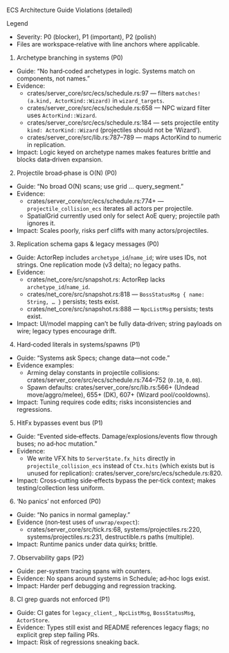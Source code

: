 ECS Architecture Guide Violations (detailed)

Legend
- Severity: P0 (blocker), P1 (important), P2 (polish)
- Files are workspace‑relative with line anchors where applicable.

1) Archetype branching in systems (P0)
- Guide: “No hard‑coded archetypes in logic. Systems match on components, not names.”
- Evidence:
  - crates/server_core/src/ecs/schedule.rs:97 — filters `matches!(a.kind, ActorKind::Wizard)` in `wizard_targets`.
  - crates/server_core/src/ecs/schedule.rs:658 — NPC wizard filter uses `ActorKind::Wizard`.
  - crates/server_core/src/ecs/schedule.rs:184 — sets projectile entity `kind: ActorKind::Wizard` (projectiles should not be ‘Wizard’).
  - crates/server_core/src/lib.rs:787–789 — maps ActorKind to numeric in replication.
- Impact: Logic keyed on archetype names makes features brittle and blocks data‑driven expansion.

2) Projectile broad‑phase is O(N) (P0)
- Guide: “No broad O(N) scans; use grid … query_segment.”
- Evidence:
  - crates/server_core/src/ecs/schedule.rs:774+ — `projectile_collision_ecs` iterates all actors per projectile.
  - SpatialGrid currently used only for select AoE query; projectile path ignores it.
- Impact: Scales poorly, risks perf cliffs with many actors/projectiles.

3) Replication schema gaps & legacy messages (P0)
- Guide: ActorRep includes `archetype_id`/`name_id`; wire uses IDs, not strings. One replication mode (v3 delta); no legacy paths.
- Evidence:
  - crates/net_core/src/snapshot.rs: ActorRep lacks `archetype_id`/`name_id`.
  - crates/net_core/src/snapshot.rs:818 — `BossStatusMsg { name: String, … }` persists; tests exist.
  - crates/net_core/src/snapshot.rs:888 — `NpcListMsg` persists; tests exist.
- Impact: UI/model mapping can’t be fully data‑driven; string payloads on wire; legacy types encourage drift.

4) Hard‑coded literals in systems/spawns (P1)
- Guide: “Systems ask Specs; change data—not code.”
- Evidence examples:
  - Arming delay constants in projectile collisions: crates/server_core/src/ecs/schedule.rs:744–752 (`0.10`, `0.08`).
  - Spawn defaults: crates/server_core/src/lib.rs:566+ (Undead move/aggro/melee), 655+ (DK), 607+ (Wizard pool/cooldowns).
- Impact: Tuning requires code edits; risks inconsistencies and regressions.

5) HitFx bypasses event bus (P1)
- Guide: “Evented side‑effects. Damage/explosions/events flow through buses; no ad‑hoc mutation.”
- Evidence:
  - We write VFX hits to `ServerState.fx_hits` directly in `projectile_collision_ecs` instead of `Ctx.hits` (which exists but is unused for replication): crates/server_core/src/ecs/schedule.rs:820.
- Impact: Cross‑cutting side‑effects bypass the per‑tick context; makes testing/collection less uniform.

6) ‘No panics’ not enforced (P0)
- Guide: “No panics in normal gameplay.”
- Evidence (non‑test uses of `unwrap/expect`):
  - crates/server_core/src/tick.rs:68, systems/projectiles.rs:220, systems/projectiles.rs:231, destructible.rs paths (multiple).
- Impact: Runtime panics under data quirks; brittle.

7) Observability gaps (P2)
- Guide: per‑system tracing spans with counters.
- Evidence: No spans around systems in Schedule; ad‑hoc logs exist.
- Impact: Harder perf debugging and regression tracking.

8) CI grep guards not enforced (P1)
- Guide: CI gates for `legacy_client_`, `NpcListMsg`, `BossStatusMsg`, `ActorStore`.
- Evidence: Types still exist and README references legacy flags; no explicit grep step failing PRs.
- Impact: Risk of regressions sneaking back.
